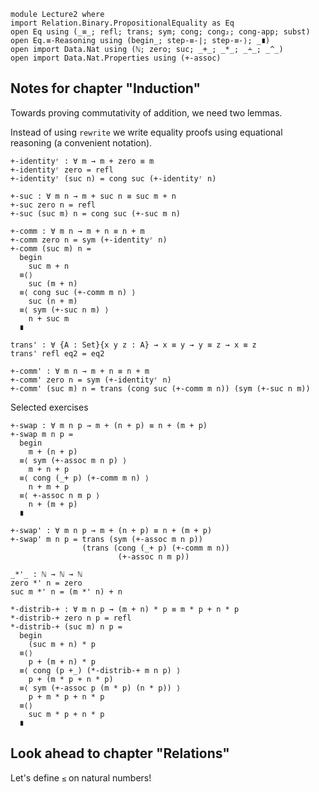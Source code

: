 ```
module Lecture2 where
import Relation.Binary.PropositionalEquality as Eq
open Eq using (_≡_; refl; trans; sym; cong; cong₂; cong-app; subst)
open Eq.≡-Reasoning using (begin_; step-≡-∣; step-≡-⟩; _∎)
open import Data.Nat using (ℕ; zero; suc; _+_; _*_; _∸_; _^_)
open import Data.Nat.Properties using (+-assoc)
```

## Notes for chapter "Induction"


Towards proving commutativity of addition, we need two lemmas.

Instead of using `rewrite` we write equality proofs using equational reasoning (a convenient notation).

```
+-identityʳ : ∀ m → m + zero ≡ m
+-identityʳ zero = refl
+-identityʳ (suc n) = cong suc (+-identityʳ n)
```

```
+-suc : ∀ m n → m + suc n ≡ suc m + n
+-suc zero n = refl
+-suc (suc m) n = cong suc (+-suc m n)
```

```
+-comm : ∀ m n → m + n ≡ n + m
+-comm zero n = sym (+-identityʳ n)
+-comm (suc m) n =
  begin
    suc m + n
  ≡⟨⟩
    suc (m + n)
  ≡⟨ cong suc (+-comm m n) ⟩
    suc (n + m)
  ≡⟨ sym (+-suc n m) ⟩
    n + suc m
  ∎

trans' : ∀ {A : Set}{x y z : A} → x ≡ y → y ≡ z → x ≡ z
trans' refl eq2 = eq2

+-comm' : ∀ m n → m + n ≡ n + m
+-comm' zero n = sym (+-identityʳ n)
+-comm' (suc m) n = trans (cong suc (+-comm m n)) (sym (+-suc n m))
```

Selected exercises

```
+-swap : ∀ m n p → m + (n + p) ≡ n + (m + p)
+-swap m n p =
  begin
    m + (n + p)
  ≡⟨ sym (+-assoc m n p) ⟩
    m + n + p
  ≡⟨ cong (_+ p) (+-comm m n) ⟩
    n + m + p
  ≡⟨ +-assoc n m p ⟩
    n + (m + p)
  ∎

+-swap' : ∀ m n p → m + (n + p) ≡ n + (m + p)
+-swap' m n p = trans (sym (+-assoc m n p))
                (trans (cong (_+ p) (+-comm m n))
                        (+-assoc n m p))

```

```
_*'_ : ℕ → ℕ → ℕ
zero *' n = zero
suc m *' n = (m *' n) + n
```


```
*-distrib-+ : ∀ m n p → (m + n) * p ≡ m * p + n * p
*-distrib-+ zero n p = refl
*-distrib-+ (suc m) n p =
  begin
    (suc m + n) * p
  ≡⟨⟩
    p + (m + n) * p
  ≡⟨ cong (p +_) (*-distrib-+ m n p) ⟩
    p + (m * p + n * p)
  ≡⟨ sym (+-assoc p (m * p) (n * p)) ⟩
    p + m * p + n * p
  ≡⟨⟩
    suc m * p + n * p
  ∎
```



## Look ahead to chapter "Relations"

Let's define `≤` on natural numbers!


